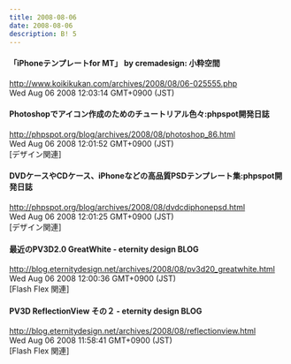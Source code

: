 ```yaml
---
title: 2008-08-06
date: 2008-08-06
description: B! 5
---
```


#### 「iPhoneテンプレートfor MT」 by cremadesign: 小粋空間
http://www.koikikukan.com/archives/2008/08/06-025555.php<br>
Wed Aug 06 2008 12:03:14 GMT+0900 (JST)<br>


#### Photoshopでアイコン作成のためのチュートリアル色々:phpspot開発日誌
http://phpspot.org/blog/archives/2008/08/photoshop_86.html<br>
Wed Aug 06 2008 12:01:52 GMT+0900 (JST)<br>
[デザイン関連]


#### DVDケースやCDケース、iPhoneなどの高品質PSDテンプレート集:phpspot開発日誌
http://phpspot.org/blog/archives/2008/08/dvdcdiphonepsd.html<br>
Wed Aug 06 2008 12:01:25 GMT+0900 (JST)<br>
[デザイン関連]


#### 最近のPV3D2.0 GreatWhite - eternity design BLOG
http://blog.eternitydesign.net/archives/2008/08/pv3d20_greatwhite.html<br>
Wed Aug 06 2008 12:00:36 GMT+0900 (JST)<br>
[Flash Flex 関連]


#### PV3D ReflectionView その２ - eternity design BLOG
http://blog.eternitydesign.net/archives/2008/08/reflectionview.html<br>
Wed Aug 06 2008 11:58:41 GMT+0900 (JST)<br>
[Flash Flex 関連]


